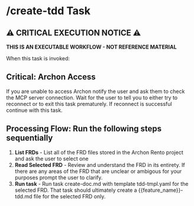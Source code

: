 # /create-tdd Task

## ⚠️ CRITICAL EXECUTION NOTICE ⚠️

**THIS IS AN EXECUTABLE WORKFLOW - NOT REFERENCE MATERIAL**

When this task is invoked:

## Critical: Archon Access

If you are unable to access Archon notify the user and ask them to check the MCP server connection. 
Wait for the user to tell you to either try to reconnect or to exit this task prematurely. If reconnect is successful continue with this task.

## Processing Flow: Run the following steps sequentially

1. **List FRDs** - List all of the FRD files stored in the Archon Rento project and ask the user to select one
2. **Read Selected FRD** - Review and understand the FRD in its entirety. If there are any areas of the FRD that are unclear or ambigous for your purposes prompt the user to clarify.
3. **Run task** - Run task create-doc.md with template tdd-tmpl.yaml for the selected FRD. That task should ultimately create a {{feature_name}}-tdd.md file for the selected FRD only.



